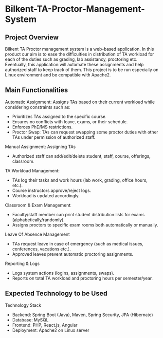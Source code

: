 # Bilkent-TA-Proctor-Management-System

## Project Overview
Bilkent TA Proctor management system is a web-based application. In this product our aim is to ease the difficulties in distribution of TA workload for each of the duties such as grading, lab assistancy, proctoring etc. Eventually, this application will automate these assignments and help authorized staff to keep track of them.
This project is to be run especially on Linux environment and be compatible with Apache2. 

## Main Functionalities
Automatic Assignment: Assigns TAs based on their current workload while considering constraints such as:
+  Prioritizes TAs assigned to the specific course. 
+  Ensures no conflicts with leave, exams, or their schedule.
+  Enforces PhD/MS restrictions.
+  Proctor Swap: TAs can request swapping some proctor duties with other TAs under permission of authorized staff.

Manual Assignment: Assigning TAs
+  Authorized staff can add/edit/delete student, staff, course, offerings, classroom.

TA Workload Management:
+  TAs log their tasks and work hours (lab work, grading, office hours, etc.).
+  Course instructors approve/reject logs.
+  Workload is updated accordingly.

Classroom & Exam Management:
+  Faculty/staff member can print student distribution lists for exams (alphabetically/randomly).
+  Assigns proctors to specific exam rooms both automatically or manually.

Leave Of Absence Management
+  TAs request leave in case of emergency (such as medical issues, conferences, vacations etc.).
+  Approved leaves prevent automatic proctoring assignments.

Reporting & Logs
+  Logs system actions (logins, assignments, swaps).
+  Reports on total TA workload and proctoring hours per semester/year.



## Expected Technology to be Used
Technology Stack
+  Backend: Spring Boot (Java), Maven, Spring Security, JPA (Hibernate)
+  Database: MySQL
+  Frontend: PHP, React.js, Angular
+  Deployment: Apache2 on Linux server





